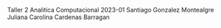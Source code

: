 Taller 2 
Analitica Computacional
2023-01
Santiago Gonzalez Montealgre
Juliana Carolina Cardenas Barragan





